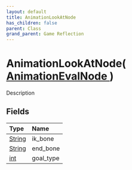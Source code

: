 ```yaml
---
layout: default
title: AnimationLookAtNode
has_children: false
parent: Class
grand_parent: Game Reflection
---
```

# AnimationLookAtNode( [ AnimationEvalNode ](/riftbreaker-wiki/docs/game-reflection/classes/animation_eval_node/) )
Description 

## Fields

| Type | Name |
|:----------|:--------------|
| [String](/riftbreaker-wiki/docs/game-reflection/components/string/) | ik_bone |
| [String](/riftbreaker-wiki/docs/game-reflection/components/string/) | end_bone |
| [int](/riftbreaker-wiki/docs/game-reflection/enums/int/) | goal_type |

